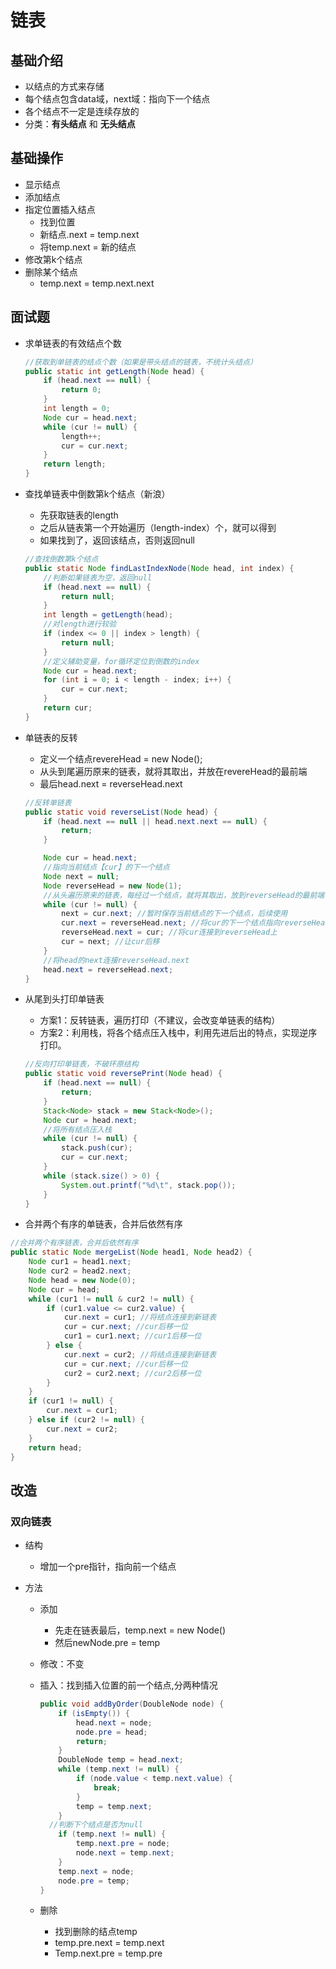 # 链表

## 基础介绍

- 以结点的方式来存储
- 每个结点包含data域，next域：指向下一个结点
- 各个结点不一定是连续存放的
- 分类：**有头结点** 和 **无头结点**

## 基础操作

- 显示结点
- 添加结点
- 指定位置插入结点
  - 找到位置
  - 新结点.next = temp.next
  - 将temp.next = 新的结点
- 修改第k个结点
- 删除某个结点
  - temp.next = temp.next.next

## 面试题

- 求单链表的有效结点个数

  ```java
  //获取到单链表的结点个数（如果是带头结点的链表，不统计头结点）
  public static int getLength(Node head) {
      if (head.next == null) {
          return 0;
      }
      int length = 0;
      Node cur = head.next;
      while (cur != null) {
          length++;
          cur = cur.next;
      }
      return length;
  }
  ```

- 查找单链表中倒数第k个结点（新浪）

  - 先获取链表的length
  - 之后从链表第一个开始遍历（length-index）个，就可以得到
  - 如果找到了，返回该结点，否则返回null 

  ```java
  //查找倒数第k个结点
  public static Node findLastIndexNode(Node head, int index) {
      //判断如果链表为空，返回null
      if (head.next == null) {
          return null;
      }
      int length = getLength(head);
      //对length进行较验
      if (index <= 0 || index > length) {
          return null;
      }
      //定义辅助变量，for循环定位到倒数的index
      Node cur = head.next;
      for (int i = 0; i < length - index; i++) {
          cur = cur.next;
      }
      return cur;
  }
  ```

  

- 单链表的反转

  - 定义一个结点revereHead = new Node();
  - 从头到尾遍历原来的链表，就将其取出，并放在revereHead的最前端
  - 最后head.next = reverseHead.next

  ```java
  //反转单链表
  public static void reverseList(Node head) {
      if (head.next == null || head.next.next == null) {
          return;
      }
  
      Node cur = head.next;
      //指向当前结点【cur】的下一个结点
      Node next = null;
      Node reverseHead = new Node(1);
      //从头遍历原来的链表，每经过一个结点，就将其取出，放到reverseHead的最前端
      while (cur != null) {
          next = cur.next; //暂时保存当前结点的下一个结点，后续使用
          cur.next = reverseHead.next; //将cur的下一个结点指向reverseHead的最前端
          reverseHead.next = cur; //将cur连接到reverseHead上
          cur = next; //让cur后移
      }
      //将head的next连接reverseHead.next
      head.next = reverseHead.next;
  }
  ```

- 从尾到头打印单链表

  - 方案1：反转链表，遍历打印（不建议，会改变单链表的结构）
  - 方案2：利用栈，将各个结点压入栈中，利用先进后出的特点，实现逆序打印。

  ```java
  //反向打印单链表，不破环原结构
  public static void reversePrint(Node head) {
      if (head.next == null) {
          return;
      }
      Stack<Node> stack = new Stack<Node>();
      Node cur = head.next;
      //将所有结点压入栈
      while (cur != null) {
          stack.push(cur);
          cur = cur.next;
      }
      while (stack.size() > 0) {
          System.out.printf("%d\t", stack.pop());
      }
  }
  ```

-  合并两个有序的单链表，合并后依然有序

  ```java
  //合并两个有序链表，合并后依然有序
  public static Node mergeList(Node head1, Node head2) {
      Node cur1 = head1.next;
      Node cur2 = head2.next;
      Node head = new Node(0);
      Node cur = head;
      while (cur1 != null & cur2 != null) {
          if (cur1.value <= cur2.value) {
              cur.next = cur1; //将结点连接到新链表
              cur = cur.next; //cur后移一位
              cur1 = cur1.next; //cur1后移一位
          } else {
              cur.next = cur2; //将结点连接到新链表
              cur = cur.next; //cur后移一位
              cur2 = cur2.next; //cur2后移一位
          }
      }
      if (cur1 != null) {
          cur.next = cur1;
      } else if (cur2 != null) {
          cur.next = cur2;
      }
      return head;
  }
  ```

## 改造

### 双向链表

- 结构
  - 增加一个pre指针，指向前一个结点

- 方法

  - 添加

    - 先走在链表最后，temp.next = new Node()
    - 然后newNode.pre = temp

  - 修改：不变

  - 插入：找到插入位置的前一个结点,分两种情况

    ```java
    public void addByOrder(DoubleNode node) {
        if (isEmpty()) {
            head.next = node;
            node.pre = head;
            return;
        }
        DoubleNode temp = head.next;
        while (temp.next != null) {
            if (node.value < temp.next.value) {
                break;
            }
            temp = temp.next;
        }
      //判断下个结点是否为null
        if (temp.next != null) {
            temp.next.pre = node;
            node.next = temp.next;
        }
        temp.next = node;
        node.pre = temp;
    }
    ```

  - 删除

    - 找到删除的结点temp
    - temp.pre.next = temp.next
    - Temp.next.pre = temp.pre

